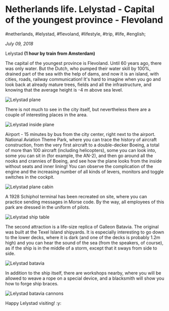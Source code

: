# Netherlands life. Lelystad - Capital of the youngest province - Flevoland

#netherlands, #lelystad, #flevoland, #lifestyle, #trip, #life, #english;

_July 09, 2018_

Lelystad **(1 hour by train from Amsterdam)**

The capital of the youngest province is Flevoland. Until 60 years ago, there was only water. But the Dutch, who pumped their water skill by 100%, drained part of the sea with the help of dams, and now it is an island, with cities, roads, railway communication! It's hard to imagine when you go and look back at already mature trees, fields and all the infrastructure, and knowing that the average height is -4 m above sea level.

![Lelystad plane](/images/netherlands-life-lelystad-capital-of-the-youngest-province-flevoland/1.jpg "Lelystad plane")

There is not much to see in the city itself, but nevertheless there are a couple of interesting places in the area.

![Lelystad inside plane](/images/netherlands-life-lelystad-capital-of-the-youngest-province-flevoland/2.jpg "Lelystad inside plane")

Airport - 15 minutes by bus from the city center, right next to the airport. National Aviation Theme Park, where you can trace the history of aircraft construction, from the very first aircraft to a double-decker Boeing, a total of more than 100 aircraft (including helicopters), some you can look into, some you can sit in (for example, the AN-2), and then go around all the nooks and crannies of Boeing, and see how the plane looks from the inside without seats and inner lining! You can observe the complication of the engine and the increasing number of all kinds of levers, monitors and toggle switches in the cockpit.

![Lelystad plane cabin](/images/netherlands-life-lelystad-capital-of-the-youngest-province-flevoland/3.jpg "Lelystad plane cabin")

A 1928 Schiphol terminal has been recreated on site, where you can practice sending messages in Morse code. By the way, all employees of this park are dressed in the uniform of pilots.

![Lelystad ship table](/images/netherlands-life-lelystad-capital-of-the-youngest-province-flevoland/4.jpg "Lelystad ship table")

The second attraction is a life-size replica of Galleon Batavia. The original was built at the Texel Island shipyards. It is especially interesting to go down to the lower decks, where it is dark (and one of the decks is probably 1.2m high) and you can hear the sound of the sea (from the speakers, of course), as if the ship is in the middle of a storm, except that it sways from side to side.

![Lelystad batavia](/images/netherlands-life-lelystad-capital-of-the-youngest-province-flevoland/5.jpg "Lelystad batavia")

In addition to the ship itself, there are workshops nearby, where you will be allowed to weave a rope on a special device, and a blacksmith will show you how to forge ship braces.

![Lelystad batavia cannons](/images/netherlands-life-lelystad-capital-of-the-youngest-province-flevoland/6.jpg "Lelystad batavia cannons")

Happy Lelystad visiting! :y:
